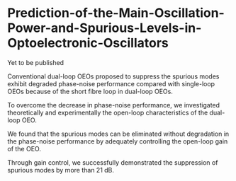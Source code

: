 # Prediction-of-the-Main-Oscillation-Power-and-Spurious-Levels-in-Optoelectronic-Oscillators

Yet to be published

Conventional dual-loop OEOs proposed to suppress the spurious modes exhibit degraded phase-noise performance compared with single-loop OEOs because of the short fibre loop in dual-loop OEOs. 

To overcome the decrease in phase-noise performance, we investigated theoretically and experimentally the open-loop characteristics of the dual-loop OEO. 

We found that the spurious modes can be eliminated without degradation in the phase-noise performance by adequately controlling the open-loop gain of the OEO. 

Through gain control, we successfully demonstrated the suppression of spurious modes by more than 21 dB.
